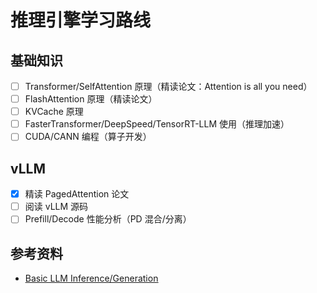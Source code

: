 # 推理引擎学习路线

## 基础知识

- [ ] Transformer/SelfAttention 原理（精读论文：Attention is all you need）
- [ ] FlashAttention 原理（精读论文）
- [ ] KVCache 原理
- [ ] FasterTransformer/DeepSpeed/TensorRT-LLM 使用（推理加速）
- [ ] CUDA/CANN 编程（算子开发）

## vLLM

- [x] 精读 PagedAttention 论文
- [ ] 阅读 vLLM 源码
- [ ] Prefill/Decode 性能分析（PD 混合/分离）

## 参考资料

- [<u>Basic LLM Inference/Generation</u>](https://zhuanlan.zhihu.com/p/694176507)
